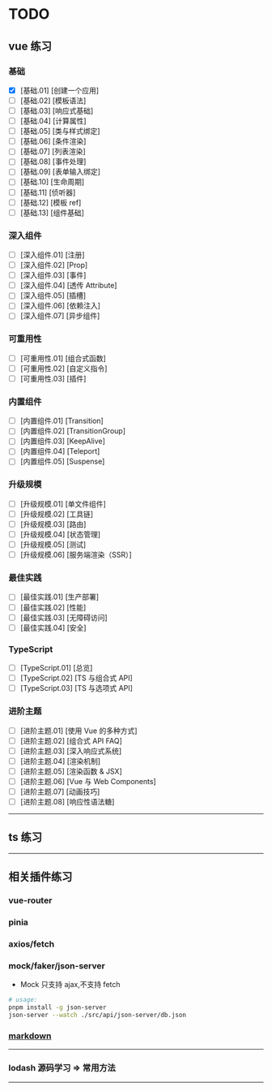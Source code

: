 # TODO

## vue 练习

### 基础

- [x] [基础.01] [创建一个应用]
- [ ] [基础.02] [模板语法]
- [ ] [基础.03] [响应式基础]
- [ ] [基础.04] [计算属性]
- [ ] [基础.05] [类与样式绑定]
- [ ] [基础.06] [条件渲染]
- [ ] [基础.07] [列表渲染]
- [ ] [基础.08] [事件处理]
- [ ] [基础.09] [表单输入绑定]
- [ ] [基础.10] [生命周期]
- [ ] [基础.11] [侦听器]
- [ ] [基础.12] [模板 ref]
- [ ] [基础.13] [组件基础]

### 深入组件

- [ ] [深入组件.01] [注册]
- [ ] [深入组件.02] [Prop]
- [ ] [深入组件.03] [事件]
- [ ] [深入组件.04] [透传 Attribute]
- [ ] [深入组件.05] [插槽]
- [ ] [深入组件.06] [依赖注入]
- [ ] [深入组件.07] [异步组件]

### 可重用性

- [ ] [可重用性.01] [组合式函数]
- [ ] [可重用性.02] [自定义指令]
- [ ] [可重用性.03] [插件]

### 内置组件

- [ ] [内置组件.01] [Transition]
- [ ] [内置组件.02] [TransitionGroup]
- [ ] [内置组件.03] [KeepAlive]
- [ ] [内置组件.04] [Teleport]
- [ ] [内置组件.05] [Suspense]

### 升级规模

- [ ] [升级规模.01] [单文件组件]
- [ ] [升级规模.02] [工具链]
- [ ] [升级规模.03] [路由]
- [ ] [升级规模.04] [状态管理]
- [ ] [升级规模.05] [测试]
- [ ] [升级规模.06] [服务端渲染（SSR）]

### 最佳实践

- [ ] [最佳实践.01] [生产部署]
- [ ] [最佳实践.02] [性能]
- [ ] [最佳实践.03] [无障碍访问]
- [ ] [最佳实践.04] [安全]

### TypeScript

- [ ] [TypeScript.01] [总览]
- [ ] [TypeScript.02] [TS 与组合式 API]
- [ ] [TypeScript.03] [TS 与选项式 API]

### 进阶主题

- [ ] [进阶主题.01] [使用 Vue 的多种方式]
- [ ] [进阶主题.02] [组合式 API FAQ]
- [ ] [进阶主题.03] [深入响应式系统]
- [ ] [进阶主题.04] [渲染机制]
- [ ] [进阶主题.05] [渲染函数 & JSX]
- [ ] [进阶主题.06] [Vue 与 Web Components]
- [ ] [进阶主题.07] [动画技巧]
- [ ] [进阶主题.08] [响应性语法糖]

---

## ts 练习

---

## 相关插件练习

### vue-router

### pinia

### axios/fetch

### mock/faker/json-server

- Mock 只支持 ajax,不支持 fetch

```sh
# usage:
pnpm install -g json-server
json-server --watch ./src/api/json-server/db.json
```

### [markdown](https://staging-cn.vuejs.org/examples/#markdown)

---

### lodash 源码学习 => 常用方法

---
